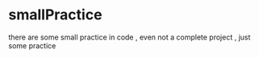 # smallPractice
there are some small practice in code , even not a complete project , just some practice
